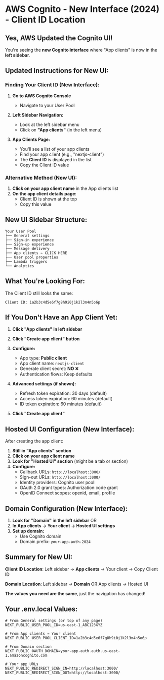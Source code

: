# AWS Cognito - New Interface (2024) - Client ID Location

## Yes, AWS Updated the Cognito UI!

You're seeing the **new Cognito interface** where "App clients" is now in the **left sidebar**.

## Updated Instructions for New UI:

### Finding Your Client ID (New Interface):

1. **Go to AWS Cognito Console**
   - Navigate to your User Pool

2. **Left Sidebar Navigation:**
   - Look at the left sidebar menu
   - Click on **"App clients"** (in the left menu)

3. **App Clients Page:**
   - You'll see a list of your app clients
   - Find your app client (e.g., "nextjs-client")
   - The **Client ID** is displayed in the list
   - Copy the Client ID value

### Alternative Method (New UI):

1. **Click on your app client name** in the App clients list
2. **On the app client details page:**
   - Client ID is shown at the top
   - Copy this value

## New UI Sidebar Structure:

```
Your User Pool
├── General settings
├── Sign-in experience  
├── Sign-up experience
├── Message delivery
├── App clients ← CLICK HERE
├── User pool properties
├── Lambda triggers
└── Analytics
```

## What You're Looking For:

The Client ID still looks the same:
```
Client ID: 1a2b3c4d5e6f7g8h9i0j1k2l3m4n5o6p
```

## If You Don't Have an App Client Yet:

1. **Click "App clients" in left sidebar**
2. **Click "Create app client" button**
3. **Configure:**
   - App type: **Public client**
   - App client name: `nextjs-client`
   - Generate client secret: **NO** ❌
   - Authentication flows: Keep defaults

4. **Advanced settings (if shown):**
   - Refresh token expiration: 30 days (default)
   - Access token expiration: 60 minutes (default)
   - ID token expiration: 60 minutes (default)

5. **Click "Create app client"**

## Hosted UI Configuration (New Interface):

After creating the app client:

1. **Still in "App clients" section**
2. **Click on your app client name**
3. **Look for "Hosted UI" section** (might be a tab or section)
4. **Configure:**
   - Callback URLs: `http://localhost:3000/`
   - Sign-out URLs: `http://localhost:3000/`
   - Identity providers: Cognito user pool
   - OAuth 2.0 grant types: Authorization code grant
   - OpenID Connect scopes: openid, email, profile

## Domain Configuration (New Interface):

1. **Look for "Domain" in the left sidebar** OR
2. **In App clients → Your client → Hosted UI settings**
3. **Set up domain:**
   - Use Cognito domain
   - Domain prefix: `your-app-auth-2024`

## Summary for New UI:

**Client ID Location**: Left sidebar → **App clients** → Your client → Copy Client ID

**Domain Location**: Left sidebar → **Domain** OR App clients → Hosted UI

**The values you need are the same**, just the navigation has changed!

## Your .env.local Values:

```env
# From General settings (or top of any page)
NEXT_PUBLIC_USER_POOL_ID=us-east-1_ABC123XYZ

# From App clients → Your client
NEXT_PUBLIC_USER_POOL_CLIENT_ID=1a2b3c4d5e6f7g8h9i0j1k2l3m4n5o6p

# From Domain section
NEXT_PUBLIC_OAUTH_DOMAIN=your-app-auth.auth.us-east-1.amazoncognito.com

# Your app URLs
NEXT_PUBLIC_REDIRECT_SIGN_IN=http://localhost:3000/
NEXT_PUBLIC_REDIRECT_SIGN_OUT=http://localhost:3000/
```